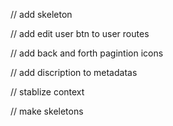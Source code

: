 

// add skeleton


// add edit user btn to user routes

// add back and forth pagintion icons


// add discription to metadatas


// stablize context

// make skeletons